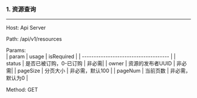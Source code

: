 ### 1. 资源查询
<hr/>
Host:  Api Server

Path: /api/v1/resources

Params:  
| param | usage | isRequired            |
| ------------------------------------- |
| status | 是否已被订购，0-已订购 | 非必需|
| owner  | 资源的发布者UUID | 非必需|
| pageSize | 分页大小 | 非必需，默认100 |
| pageNum | 当前页数 | 非必需，默认为0 |

Method: GET
